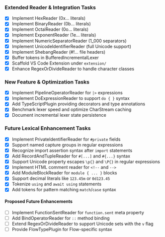 ### Extended Reader & Integration Tasks

- [x] Implement HexReader (0x… literals)
- [x] Implement BinaryReader (0b… literals)
- [x] Implement OctalReader (0o… literals)
- [x] Implement ExponentReader (1e… literals)
- [x] Implement NumericSeparatorReader (1_000 separators)
- [x] Implement UnicodeIdentifierReader (full Unicode support)
- [x] Implement ShebangReader (#!… file headers)
- [x] Buffer tokens in BufferedIncrementalLexer
- [x] Scaffold VS Code Extension under `extension/`
- [x] Enhance RegexOrDivideReader to handle character classes

### New Feature & Optimization Tasks

- [x] Implement PipelineOperatorReader for `|>` expressions
- [x] Implement DoExpressionReader to support `do { }` syntax
- [x] Add TypeScriptPlugin providing decorators and type annotations
- [x] Benchmark lexer speed and optimize CharStream caching
- [x] Document incremental lexer state persistence

### Future Lexical Enhancement Tasks

- [x] Implement PrivateIdentifierReader for `#private` fields
- [x] Support named capture groups in regular expressions
- [x] Recognize import assertion syntax after `import` statements
- [x] Add RecordAndTupleReader for `#[...]` and `#{...}` syntax
- [x] Support Unicode property escapes `\p{}` and `\P{}` in regular expressions
 - [x] Implement HTML comment reader for `<!--` and `-->`
- [x] Add ModuleBlockReader for `module { ... }` blocks
- [x] Support decimal literals like `123.45m` or `0d123.45`
- [x] Tokenize `using` and `await using` statements
- [x] Add tokens for pattern matching `match`/`case` syntax

#### Proposed Future Enhancements

- [ ] Implement FunctionSentReader for `function.sent` meta property
- [ ] Add BindOperatorReader for `::` method binding
- [ ] Extend RegexOrDivideReader to support Unicode sets with the `v` flag
- [ ] Provide FlowTypePlugin for Flow-specific syntax
